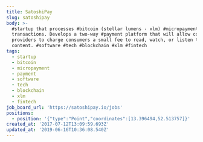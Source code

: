 ```yaml
---
title: SatoshiPay
slug: satoshipay
body: >-
  #startup that processes #bitcoin (stellar lumens - xlm) #micropayment
  transactions. Develops a two-way #payment platform that will allow content
  providers to charge consumers a small fee to read, watch, or listen to
  content. #software #tech #blockchain #xlm #fintech
tags:
  - startup
  - bitcoin
  - micropayment
  - payment
  - software
  - tech
  - blockchain
  - xlm
  - fintech
job_board_url: 'https://satoshipay.io/jobs'
positions:
  - position: '{"type":"Point","coordinates":[13.396494,52.513757]}'
created_at: '2017-07-12T13:09:59.693Z'
updated_at: '2019-06-16T10:36:08.540Z'
---
```


